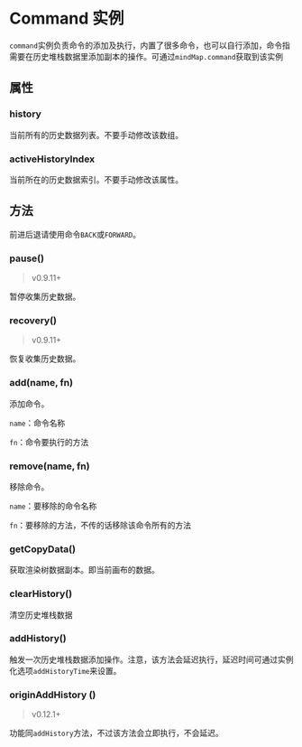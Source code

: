 # Command 实例

`command`实例负责命令的添加及执行，内置了很多命令，也可以自行添加，命令指需要在历史堆栈数据里添加副本的操作。可通过`mindMap.command`获取到该实例

## 属性

### history

当前所有的历史数据列表。不要手动修改该数组。

### activeHistoryIndex

当前所在的历史数据索引。不要手动修改该属性。

## 方法

前进后退请使用命令`BACK`或`FORWARD`。

### pause()

> v0.9.11+

暂停收集历史数据。

### recovery()

> v0.9.11+

恢复收集历史数据。

### add(name, fn)

添加命令。

`name`：命令名称

`fn`：命令要执行的方法

### remove(name, fn)

移除命令。

`name`：要移除的命令名称

`fn`：要移除的方法，不传的话移除该命令所有的方法

### getCopyData()

获取渲染树数据副本。即当前画布的数据。

### clearHistory()

清空历史堆栈数据

### addHistory()

触发一次历史堆栈数据添加操作。注意，该方法会延迟执行，延迟时间可通过实例化选项`addHistoryTime`来设置。

### originAddHistory ()

> v0.12.1+

功能同`addHistory`方法，不过该方法会立即执行，不会延迟。